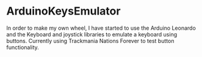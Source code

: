# ArduinoKeysEmulator
In order to make my own wheel, I have started to use the Arduino Leonardo and the Keyboard and joystick libraries to emulate a keyboard using buttons.
Currently using Trackmania Nations Forever to test button functionality.

